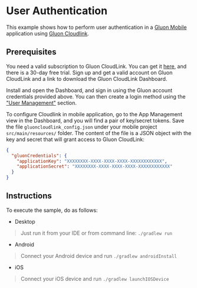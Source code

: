 User Authentication
========

This example shows how to perform user authentication in a [Gluon Mobile](http://gluonhq.com/products/mobile/)
application using [Gluon Cloudlink](http://gluonhq.com/products/cloudlink/).

Prerequisites
-------------

You need a valid subscription to Gluon CloudLink. You can get it [here](http://gluonhq.com/products/cloudlink/buy/), and 
there is a 30-day free trial. Sign up and get a valid account on Gluon CloudLink and a link to download the Gluon CloudLink 
Dashboard. 

Install and open the Dashboard, and sign in using the Gluon account credentials provided above. You can then
create a login method using the ["User Management"](http://docs.gluonhq.com/cloudlink/#_user_management) section. 

To configure Cloudlink in mobile application, go to the App Management view in the Dashboard, and you will 
find a pair of key/secret tokens. Save the file `gluoncloudlink_config.json` under your mobile project 
`src/main/resources/` folder. The content of the file is a JSON object with the key and secret that will grant access
to Gluon CloudLink:

```json
{
  "gluonCredentials": {
    "applicationKey": "XXXXXXXX-XXXX-XXXX-XXXX-XXXXXXXXXXXX",
    "applicationSecret": "XXXXXXXX-XXXX-XXXX-XXXX-XXXXXXXXXXXX"
  }
}
``` 

Instructions
-----------------
To execute the sample, do as follows:

* Desktop
> Just run it from your IDE or from command line: `./gradlew run`
* Android
> Connect your Android device and run `./gradlew androidInstall`
* iOS
> Connect your iOS device and run `./gradlew launchIOSDevice`
